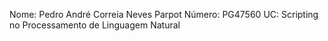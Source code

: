 Nome: Pedro André Correia Neves Parpot Número: PG47560 UC: Scripting no Processamento de Linguagem Natural